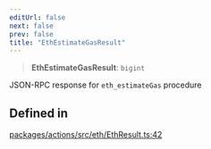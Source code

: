 ```yaml
---
editUrl: false
next: false
prev: false
title: "EthEstimateGasResult"
---
```


> **EthEstimateGasResult**: `bigint`

JSON-RPC response for `eth_estimateGas` procedure

## Defined in

[packages/actions/src/eth/EthResult.ts:42](https://github.com/evmts/tevm-monorepo/blob/main/packages/actions/src/eth/EthResult.ts#L42)
